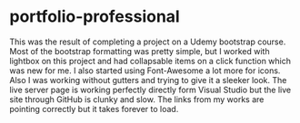 # portfolio-professional
This was the result of completing a project on a Udemy bootstrap course. Most of the bootstrap formatting was pretty simple, but I worked with lightbox on this project and had collapsable items on a click function which was new for me. I also started using Font-Awesome a lot more for icons. Also I was working without gutters and trying to give it a sleeker look. The live server page is working perfectly directly form Visual Studio but the live site through GitHub is clunky and slow. The links from my works are pointing correctly but it takes forever to load. 
